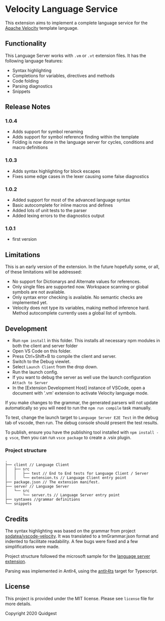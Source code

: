 # Velocity Language Service

This extension aims to implement a complete language service for the [Apache Velocity](https://velocity.apache.org/engine/devel/vtl-reference.html) template language.

## Functionality

This Language Server works with `.vm` or `.vt` extension files. It has the following language features:
- Syntax highlighting
- Completions for variables, directives and methods
- Code folding
- Parsing diagnostics
- Snippets

## Release Notes

### 1.0.4
- Adds support for symbol renaming
- Adds support for symbol reference finding within the template
- Folding is now done in the language server for cycles, conditions and macro definitions

### 1.0.3
- Adds syntax highlighting for block escapes
- Fixes some edge cases in the lexer causing some false diagnostics

### 1.0.2
- Added support for most of the advanced language syntax
- Basic autocomplete for inline macros and defines
- Added lots of unit tests to the parser
- Added lexing errors to the diagnostics output

### 1.0.1
- first version

## Limitations

This is an early version of the extension. In the future hopefully some, or all, of these limitations will be addressed:

- No support for Dictionarys and Alternate values for references.
- Only single files are supported now. Workspace scanning or global symbols are not available.
- Only syntax error checking is available. No semantic checks are implemented yet.
- Velocity does not type its variables, making method inference hard. Method autocomplete currently uses a global list of symbols.

## Development

- Run `npm install` in this folder. This installs all necessary npm modules in both the client and server folder
- Open VS Code on this folder.
- Press Ctrl+Shift+B to compile the client and server.
- Switch to the Debug viewlet.
- Select `Launch Client` from the drop down.
- Run the launch config.
- If you want to debug the server as well use the launch configuration `Attach to Server`
- In the [Extension Development Host] instance of VSCode, open a document with '.vm' extension to activate Velocity language mode.

If you make changes to the grammar, the generated parsers will not update automatically so you will need to run the `npm run compile` task manually.

To test, change the launch target to `Language Server E2E Test` in the debug tab of vscode, then run. The debug console should present the test results.

To publish, ensure you have the publishing tool installed with `npm install -g vsce`, then you can run `vsce package` to create a .vsix plugin.

### Project structure
```
.
├── client // Language Client
│   ├── src
│   │   ├── test // End to End tests for Language Client / Server
│   │   └── extension.ts // Language Client entry point
├── package.json // The extension manifest.
├── server // Language Server
│   └── src
│       └── server.ts // Language Server entry point
├── syntaxes //grammar definitions
└── snippets
```

## Credits

The syntax highlighting was based on the grammar from project [sodatea/vscode-velocity](https://github.com/sodatea/vscode-velocity). It was translated to a tmGrammar.json format and indented to facilitate readability. A few bugs were fixed and a few simplifications were made.

Project structure followed the microsoft sample for the [language server extension](https://github.com/Microsoft/vscode-extension-samples/tree/master/lsp-sample).

Parsing was implemented in Antlr4, using the [antlr4ts](https://github.com/tunnelvisionlabs/antlr4ts) target for Typescript.

## License
This project is provided under the MIT license. Please see `license` file for more details.

  Copyright 2020 Quidgest
